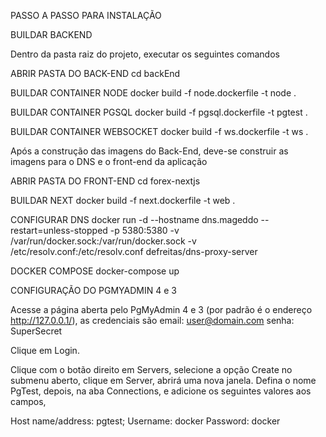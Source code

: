 PASSO A PASSO PARA INSTALAÇÃO

BUILDAR BACKEND

Dentro da pasta raiz do projeto, executar os seguintes comandos

ABRIR PASTA DO BACK-END
cd backEnd

BUILDAR CONTAINER NODE
docker build -f node.dockerfile -t node .

BUILDAR CONTAINER PGSQL
docker build -f pgsql.dockerfile -t pgtest .

BUILDAR CONTAINER WEBSOCKET
docker build -f ws.dockerfile -t ws .

Após a construção das imagens do Back-End, deve-se construir as imagens para o DNS e o front-end da aplicação

ABRIR PASTA DO FRONT-END
cd forex-nextjs

BUILDAR NEXT
docker build -f next.dockerfile -t web .

CONFIGURAR DNS
docker run -d --hostname dns.mageddo --restart=unless-stopped -p 5380:5380  -v /var/run/docker.sock:/var/run/docker.sock -v /etc/resolv.conf:/etc/resolv.conf  defreitas/dns-proxy-server

DOCKER COMPOSE
docker-compose up



CONFIGURAÇÃO DO PGMYADMIN 4 e 3

Acesse a página aberta pelo PgMyAdmin 4 e 3 (por padrão é o endereço http://127.0.0.1/), as credenciais são 
email: user@domain.com 
senha: SuperSecret

Clique em Login.

Clique com o botão direito em Servers, selecione a opção Create no submenu aberto, clique em Server, abrirá uma nova janela.
Defina o nome PgTest, depois, na aba Connections,  e adicione os seguintes valores aos campos, 

Host name/address: pgtest; 
Username: docker
Password: docker 
